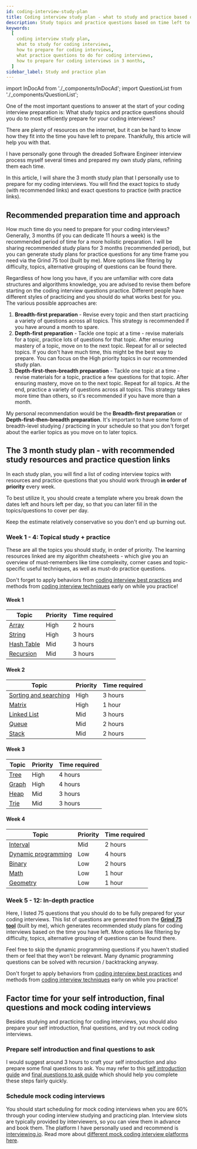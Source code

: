 ```yaml
---
id: coding-interview-study-plan
title: Coding interview study plan - what to study and practice based on time left
description: Study topics and practice questions based on time left to prepare for Software Engineer coding interviews
keywords:
  [
    coding interview study plan,
    what to study for coding interviews,
    how to prepare for coding interviews,
    what practice questions to do for coding interviews,
    how to prepare for coding interviews in 3 months,
  ]
sidebar_label: Study and practice plan
---
```


<head>
  <meta property="og:image" content="https://www.techinterviewhandbook.org/social/coding-interview-study-plan.png" />
</head>

import InDocAd from './\_components/InDocAd';
import QuestionList from './\_components/QuestionList';

One of the most important questions to answer at the start of your coding interview preparation is: What study topics and practice questions should you do to most efficiently prepare for your coding interviews?

There are plenty of resources on the internet, but it can be hard to know how they fit into the time you have left to prepare. Thankfully, this article will help you with that.

I have personally gone through the dreaded Software Engineer interview process myself several times and prepared my own study plans, refining them each time.

In this article, I will share the 3 month study plan that I personally use to prepare for my coding interviews. You will find the exact topics to study (with recommended links) and exact questions to practice (with practice links).

<!--
Do check out these links for:
What to study and practice if you have 1 month left to coding interviews
What to study and practice if you have 1 week left to coding interviews
-->

## Recommended preparation time and approach

How much time do you need to prepare for your coding interviews? Generally, 3 months (if you can dedicate 11 hours a week) is the recommended period of time for a more holistic preparation. I will be sharing recommended study plans for 3 months (recommended period), but you can generate study plans for practice questions for any time frame you need via the Grind 75 tool (built by me). More options like filtering by difficulty, topics, alternative grouping of questions can be found there.

Regardless of how long you have, if you are unfamiliar with core data structures and algorithms knowledge, you are advised to revise them before starting on the coding interview questions practice. Different people have different styles of practicing and you should do what works best for you. The various possible approaches are:

1. **Breadth-first preparation** - Revise every topic and then start practicing a variety of questions across all topics. This strategy is recommended if you have around a month to spare.
1. **Depth-first preparation** - Tackle one topic at a time - revise materials for a topic, practice lots of questions for that topic. After ensuring mastery of a topic, move on to the next topic. Repeat for all or selected topics. If you don't have much time, this might be the best way to prepare. You can focus on the High priority topics in our recommended study plan.
1. **Depth-first-then-breadth preparation** - Tackle one topic at a time - revise materials for a topic, practice a few questions for that topic. After ensuring mastery, move on to the next topic. Repeat for all topics. At the end, practice a variety of questions across all topics. This strategy takes more time than others, so it's recommended if you have more than a month.

My personal recommendation would be the **Breadth-first preparation** or **Depth-first-then-breadth preparation**. It's important to have some form of breadth-level studying / practicing in your schedule so that you don't forget about the earlier topics as you move on to later topics.

<InDocAd />

## The 3 month study plan - with recommended study resources and practice question links

In each study plan, you will find a list of coding interview topics with resources and practice questions that you should work through **in order of priority** every week.

To best utilize it, you should create a template where you break down the dates left and hours left per day, so that you can later fill in the topics/questions to cover per day.

Keep the estimate relatively conservative so you don't end up burning out.

### Week 1 - 4: Topical study + practice

These are all the topics you should study, in order of priority. The learning resources linked are my algorithm cheatsheets - which give you an overview of must-remembers like time complexity, corner cases and topic-specific useful techniques, as well as must-do practice questions.

Don't forget to apply behaviors from [coding interview best practices](./coding-interview-cheatsheet.md) and methods from [coding interview techniques](./coding-interview-techniques.md) early on while you practice!

#### Week 1

| Topic                                    | Priority | Time required |
| ---------------------------------------- | -------- | ------------- |
| [Array](./algorithms/array.md)           | High     | 2 hours       |
| [String](./algorithms/string.md)         | High     | 3 hours       |
| [Hash Table](./algorithms/hash-table.md) | Mid      | 3 hours       |
| [Recursion](./algorithms/recursion.md)   | Mid      | 3 hours       |

#### Week 2

| Topic | Priority | Time required |
| --- | --- | --- |
| [Sorting and searching](./algorithms/sorting-searching.md) | High | 3 hours |
| [Matrix](./algorithms/matrix.md) | High | 1 hour |
| [Linked List](./algorithms/linked-list.md) | Mid | 3 hours |
| [Queue](./algorithms/queue.md) | Mid | 2 hours |
| [Stack](./algorithms/stack.md) | Mid | 2 hours |

#### Week 3

| Topic                          | Priority | Time required |
| ------------------------------ | -------- | ------------- |
| [Tree](./algorithms/tree.md)   | High     | 4 hours       |
| [Graph](./algorithms/graph.md) | High     | 4 hours       |
| [Heap](./algorithms/heap.md)   | Mid      | 3 hours       |
| [Trie](./algorithms/trie.md)   | Mid      | 3 hours       |

#### Week 4

| Topic | Priority | Time required |
| --- | --- | --- |
| [Interval](./algorithms/interval.md) | Mid | 2 hours |
| [Dynamic programming](./algorithms/dynamic-programming.md) | Low | 4 hours |
| [Binary](./algorithms/binary.md) | Low | 2 hours |
| [Math](./algorithms/math.md) | Low | 1 hour |
| [Geometry](./algorithms/geometry.md) | Low | 1 hour |

<InDocAd />

### Week 5 - 12: In-depth practice

Here, I listed 75 questions that you should do to be fully prepared for your coding interviews. This list of questions are generated from the [**Grind 75 tool**](https://www.techinterviewhandbook.org/grind75/) (built by me), which generates recommended study plans for coding interviews based on the time you have left. More options like filtering by difficulty, topics, alternative grouping of questions can be found there.

Feel free to skip the dynamic programming questions if you haven't studied them or feel that they won't be relevant. Many dynamic programming questions can be solved with recursion / backtracking anyway.

Don't forget to apply behaviors from [coding interview best practices](./coding-interview-cheatsheet.md) and methods from [coding interview techniques](./coding-interview-techniques.md) early on while you practice!

<QuestionList />

## Factor time for your self introduction, final questions and mock coding interviews

Besides studying and practicing for coding interviews, you should also prepare your self introduction, final questions, and try out mock coding interviews.

### Prepare self introduction and final questions to ask

I would suggest around 3 hours to craft your self introduction and also prepare some final questions to ask. You may refer to this [self introduction guide](./self-introduction.md) and [final questions to ask guide](./final-questions.md) which should help you complete these steps fairly quickly.

### Schedule mock coding interviews

You should start scheduling for mock coding interviews when you are 60% through your coding interview studying and practicing plan. Interview slots are typically provided by interviewers, so you can view them in advance and book them. The platform I have personally used and recommend is [interviewing.io](https://iio.sh/r/DMCa). Read more about [different mock coding interview platforms here](./mock-interviews.md).
